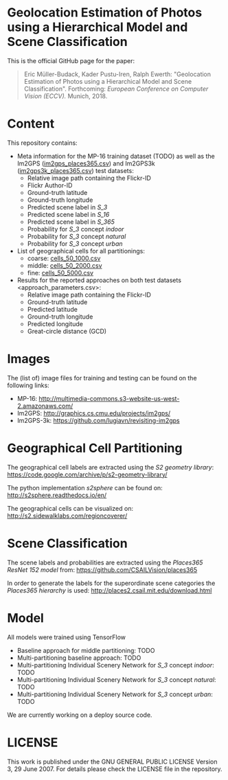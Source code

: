 # Geolocation Estimation of Photos using a Hierarchical Model and Scene Classification
This is the official GitHub page for the paper:

> Eric Müller-Budack, Kader Pustu-Iren, Ralph Ewerth:
"Geolocation Estimation of Photos using a Hierarchical Model and Scene Classification".
Forthcoming: *European Conference on Computer Vision (ECCV).* Munich, 2018.

# Content

This repository contains:
* Meta information for the MP-16 training dataset (TODO) as well as the
Im2GPS ([im2gps_places365.csv](im2gps_places365.csv)) and Im2GPS3k ([im2gps3k_places365.csv](im2gps3k_places365.csv))
test datasets:
    - Relative image path containing the Flickr-ID
    - Flickr Author-ID
    - Ground-truth latitude
    - Ground-truth longitude
    - Predicted scene label in *S_3*
    - Predicted scene label in *S_16*
    - Predicted scene label in *S_365*
    - Probability for *S_3* concept *indoor*
    - Probability for *S_3* concept *natural*
    - Probability for *S_3* concept *urban*
* List of geographical cells for all partitionings:
    - coarse: [cells_50_1000.csv](cells_50_1000.csv)
    - middle: [cells_50_2000.csv](cells_50_2000.csv)
    - fine: [cells_50_5000.csv](cells_50_5000.csv)
* Results for the reported approaches on both test datasets <approach_parameters.csv>:
    - Relative image path containing the Flickr-ID
    - Ground-truth latitude
    - Predicted latitude
    - Ground-truth longitude
    - Predicted longitude
    - Great-circle distance (GCD)

# Images

The (list of) image files for training and testing can be found on the following links:
* MP-16: http://multimedia-commons.s3-website-us-west-2.amazonaws.com/
* Im2GPS: http://graphics.cs.cmu.edu/projects/im2gps/
* Im2GPS-3k: https://github.com/lugiavn/revisiting-im2gps

# Geographical Cell Partitioning

The geographical cell labels are extracted using the *S2 geometry library*:
https://code.google.com/archive/p/s2-geometry-library/

The python implementation *s2sphere* can be found on:
http://s2sphere.readthedocs.io/en/

The geographical cells can be visualized on:
http://s2.sidewalklabs.com/regioncoverer/

# Scene Classification

The scene labels and probabilities are extracted using the *Places365 ResNet 152 model* from:
https://github.com/CSAILVision/places365

In order to generate the labels for the superordinate scene categories the *Places365 hierarchy* is used:
http://places2.csail.mit.edu/download.html

# Model

All models were trained using TensorFlow

* Baseline approach for middle partitioning: TODO
* Multi-partitioning baseline approach: TODO
* Multi-partitioning Individual Scenery Network for *S_3* concept *indoor*: TODO
* Multi-partitioning Individual Scenery Network for *S_3* concept *natural*: TODO
* Multi-partitioning Individual Scenery Network for *S_3* concept *urban*: TODO

We are currently working on a deploy source code.

# LICENSE

This work is published under the GNU GENERAL PUBLIC LICENSE Version 3, 29 June 2007. For details please check the
LICENSE file in the repository.
